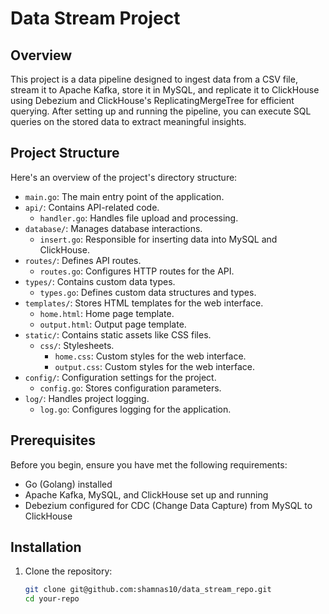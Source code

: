 # Data Stream Project

## Overview
This project is a data pipeline designed to ingest data from a CSV file, stream it to Apache Kafka, store it in MySQL, and replicate it to ClickHouse using Debezium and ClickHouse's ReplicatingMergeTree for efficient querying. After setting up and running the pipeline, you can execute SQL queries on the stored data to extract meaningful insights.


## Project Structure
Here's an overview of the project's directory structure:

- `main.go`: The main entry point of the application.
- `api/`: Contains API-related code.
  - `handler.go`: Handles file upload and processing.
- `database/`: Manages database interactions.
  - `insert.go`: Responsible for inserting data into MySQL and ClickHouse.
- `routes/`: Defines API routes.
  - `routes.go`: Configures HTTP routes for the API.
- `types/`: Contains custom data types.
  - `types.go`: Defines custom data structures and types.
- `templates/`: Stores HTML templates for the web interface.
  - `home.html`: Home page template.
  - `output.html`: Output page template.
- `static/`: Contains static assets like CSS files.
  - `css/`: Stylesheets.
    - `home.css`: Custom styles for the web interface.
    - `output.css`: Custom styles for the web interface.
- `config/`: Configuration settings for the project.
  - `config.go`: Stores configuration parameters.
- `log/`: Handles project logging.
  - `log.go`: Configures logging for the application.

## Prerequisites
Before you begin, ensure you have met the following requirements:
- Go (Golang) installed
- Apache Kafka, MySQL, and ClickHouse set up and running
- Debezium configured for CDC (Change Data Capture) from MySQL to ClickHouse


## Installation
1. Clone the repository:
   ```bash
   git clone git@github.com:shamnas10/data_stream_repo.git
   cd your-repo
